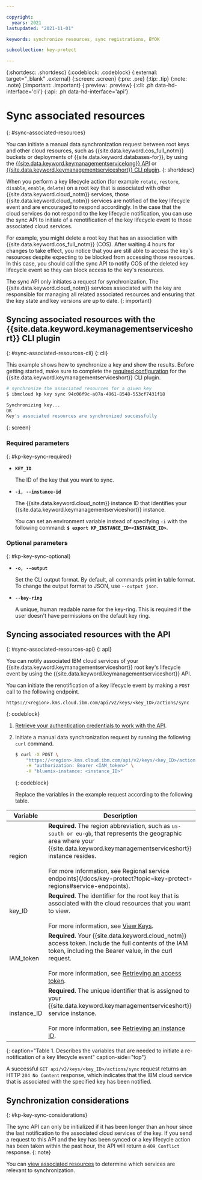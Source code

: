 ```yaml
---

copyright:
  years: 2021
lastupdated: "2021-11-01"

keywords: synchronize resources, sync registrations, BYOK

subcollection: key-protect

---
```


{:shortdesc: .shortdesc}
{:codeblock: .codeblock}
{:external: target="_blank" .external}
{:screen: .screen}
{:pre: .pre}
{:tip: .tip}
{:note: .note}
{:important: .important}
{:preview: .preview}
{:cli: .ph data-hd-interface='cli'}
{:api: .ph data-hd-interface='api'}

# Sync associated resources
{: #sync-associated-resources}

You can initiate a manual data synchronization request between root keys
and other cloud resources, such as {{site.data.keyword.cos_full_notm}} buckets or deployments of {{site.data.keyword.databases-for}}, by using the
[{{site.data.keyword.keymanagementservicelong}} API](/apidocs/key-protect) or [{{site.data.keyword.keymanagementserviceshort}} CLI plugin](/docs/key-protect?topic=key-protect-cli-plugin-key-protect-cli-reference).
{: shortdesc}


When you perform a key lifecycle action (for example `rotate`, `restore`,
`disable`, `enable`, `delete`) on a root key that is associated with other
{{site.data.keyword.cloud_notm}} services, those {{site.data.keyword.cloud_notm}} services are notified of the key
lifecycle event and are encouraged to respond accordingly. In the case that
the cloud services do not respond to the key lifecycle notification, you can
use the sync API to initiate of a renotification of the key lifecycle event
to those associated cloud services.

For example, you might delete a root key that has an association with {{site.data.keyword.cos_full_notm}} (COS). After waiting 4 hours for changes to take
effect, you notice that you are still able to access the key's resources
despite expecting to be blocked from accessing those resources. In this case,
you should call the sync API to notify COS of the deleted key lifecycle
event so they can block access to the key's resources.

The sync API only initiates a request for synchronization. The {{site.data.keyword.cloud_notm}} services
associated with the key are responsible for managing all related associated
resources and ensuring that the key state and key versions are up to date.
{: important}

## Syncing associated resources with the {{site.data.keyword.keymanagementserviceshort}} CLI plugin
{: #sync-associated-resources-cli}
{: cli}

This example shows how to synchronize a key and show the results. Before getting started, make sure to complete the [required configuration](/docs/key-protect?topic=key-protect-set-up-cli) for the {{site.data.keyword.keymanagementserviceshort}} CLI plugin.

```sh
# synchronize the associated resources for a given key
$ ibmcloud kp key sync 94c06f9c-a07a-4961-8548-553cf7431f18

Synchronizing key...
OK
Key's associated resources are synchronized successfully
```
{: screen}

### Required parameters
{: #kp-key-sync-required}

* **`KEY_ID`**

   The ID of the key that you want to sync.

* **`-i, --instance-id`**

   The {{site.data.keyword.cloud_notm}} instance ID that identifies your {{site.data.keyword.keymanagementserviceshort}} instance.

   You can set an environment variable instead of specifying `-i` with the following command: **`$ export KP_INSTANCE_ID=<INSTANCE_ID>`**.

### Optional parameters
{: #kp-key-sync-optional}

* **`-o, --output`**

   Set the CLI output format. By default, all commands print in table format. To change the output format to JSON, use `--output json`.

* **`--key-ring`**

   A unique, human readable name for the key-ring. This is required if the user doesn't have permissions on the default key ring.



## Syncing associated resources with the API
{: #sync-associated-resources-api}
{: api}

You can notify associated IBM cloud services of your
{{site.data.keyword.keymanagementserviceshort}} root key's lifecycle event by
using the {{site.data.keyword.keymanagementserviceshort}} API.

You can initiate the renotification of a key lifecycle event by making a
`POST` call to the following endpoint.

```plaintext
https://<region>.kms.cloud.ibm.com/api/v2/keys/<key_ID>/actions/sync
```
{: codeblock}

1. [Retrieve your authentication credentials to work with the API](/docs/key-protect?topic=key-protect-set-up-api).

2. Initiate a manual data synchronization request by running the
    following `curl` command.

    ```sh
    $ curl -X POST \
        "https://<region>.kms.cloud.ibm.com/api/v2/keys/<key_ID>/actions/sync" \
        -H "authorization: Bearer <IAM_token>" \
        -H "bluemix-instance: <instance_ID>"
    ```
    {: codeblock}

    Replace the variables in the example request according to the following
    table.

|Variable|Description|
|--- |--- |
|region|**Required**. The region abbreviation, such as `us-south or eu-gb`, that represents the geographic area where your {{site.data.keyword.keymanagementserviceshort}} instance resides.<br><br>For more information, see Regional service endpoints](/docs/key-protect?topic=key-protect-regions#service-endpoints).|
|key_ID|**Required**. The identifier for the root key that is associated with the cloud resources that you want to view.<br><br>For more information, see [View Keys](/docs/key-protect?topic=key-protect-view-keys).|
|IAM_token|**Required**. Your {{site.data.keyword.cloud_notm}} access token. Include the full contents of the IAM token, including the Bearer value, in the curl request.<br><br>For more information, see [Retrieving an access token](/docs/key-protect?topic=key-protect-retrieve-access-token).|
|instance_ID|**Required**. The unique identifier that is assigned to your {{site.data.keyword.keymanagementserviceshort}} service instance.<br><br>For more information, see [Retrieving an instance ID](/docs/key-protect?topic=key-protect-retrieve-instance-ID).|
{: caption="Table 1. Describes the variables that are needed to initiate a re-notification of a key lifecycle event" caption-side="top"}


A successful `GET api/v2/keys/<key_ID>/actions/sync` request returns an HTTP `204 No Content`
response, which indicates that the IBM cloud service that is associated with the specified key
has been notified.

## Synchronization considerations
{: #kp-key-sync-considerations}

The sync API can only be initialized if it has been longer than an hour since the last
notification to the associated cloud services of the key. If you send a request to this API and
the key has been synced or a key lifecycle action has been taken within the past hour,
the API will return a `409 Conflict` response.
{: note}

You can [view associated resources](/docs/key-protect?topic=key-protect-view-protected-resources) to determine which services are relevant to synchronization. 
